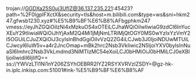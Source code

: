trojan://GGDXa25S0uj3UfIZ@36.137.235.221:45423?path=%2F0lgplFXctX&security=tls&host=m.bilibili.com&type=ws&sni=hkm247.gfwsb1230.xyz#%E5%B9%BF%E6%B8%AFbgphkm247
vmess://eyJhZGQiOiIzNi4xMzkuOS4xOTEiLCJhaWQiOiIwIiwiaG9zdCI6InYucXEuY29tIiwiaWQiOiJhYjAxM2Q4Mi1jMjNmLTRiMjQtOGY0MS0wYzIxYzVmY2I5OGUiLCJuZXQiOiJ3cyIsInBhdGgiOiIvVzQ2ZG4iLCJwb3J0IjoiNDUwMTUiLCJwcyI6IuW5v+a4r2JncOmap+mBk2hrc2Nsb3VkIiwic2N5IjoiYXV0byIsInNuaSI6Imhrc2Nsb3VkLmdmd3NiMTIzMC54eXoiLCJ0bHMiOiJ0bHMiLCJ0eXBlIjoiIiwidiI6IjIifQ==
ss://YWVzLTI1Ni1nY206ZSYhOEBRR2lYZ2RSYXVRVzlZSDY=@gz-hk-in.iplc.inkisp.com:51001#ink-%E5%B9%BF%E6%B8%AF
